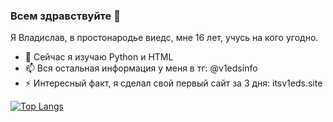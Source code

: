 ### Всем здравствуйте 👋
Я Владислав, в простонародье виедс, мне 16 лет, учусь на кого угодно.

- 🌱 Сейчас я изучаю Python и HTML
- 📫 Вся остальная информация у меня в тг: @v1edsinfo
- ⚡ Интересный факт, я сделал свой первый сайт за 3 дня: itsv1eds.site


[![Top Langs](https://github-readme-stats.vercel.app/api/top-langs/?username=itsreallyv1eds&layout=compact&theme=radical)](https://github.com/anuraghazra/github-readme-stats)
